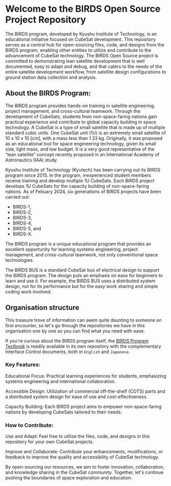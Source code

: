 # Welcome to the BIRDS Open Source Project Repository

The BIRDS program, developed by Kyushu Institute of Technology, is an educational initiative focused on CubeSat development. 
This repository serves as a central hub for open-sourcing files, code, and designs from the BIRDS program, enabling other entities to utilize and contribute to the advancement of CubeSat technology. The BIRDS Open Source project is committed to demonstrating lean satellite development that is well documented, easy to adapt and debug, and that caters to the needs of the entire satellite development workflow, from satellite design configurations to ground station data collection and analysis.

## About the BIRDS Program:

The BIRDS program provides hands-on training in satellite engineering, project management, and cross-cultural teamwork. 
Through the development of CubeSats, students from non-space-faring nations gain practical experience and contribute to global capacity building in space technology.
A CubeSat is a type of small satellite that is made up of multiple standard cubic units. 
One CubeSat unit (1U) is an extremely small satellite of 10 x 10 x 10 [cm], with a mass less than 1.33 kg. 
Originally, it was proposed as an educational tool for space engineering technology, given its small size, light mass, and low budget. 
It is a very good representative of the “lean satellite” concept recently proposed in an International Academy of Astronautics (IAA) study. 

Kyushu Institute of Technology (Kyutech) has been carrying out its BIRDS program since 2015. In the program, inexperienced student members receive training and develop multiple 1U CubeSats. Each BIRDS project develops 1U CubeSats for the capacity building of non-space-faring nations. As of Febuary 2024, six generations of BIRDS projects have been carried
out: 
* BIRDS-1,
* BIRDS-2,
* BIRDS-3,
* BIRDS-4,
* BIRDS-5, and
* BIRDS-X.

The BIRDS program is a unique educational program that provides an excellent opportunity for learning systems
engineering, project management, and cross-cultural teamwork, not only conventional space technologies.  

The BIRDS BUS is a standard CubeSat bus of electrical design to support the BIRDS program. The design puts an emphasis on ease for beginners to learn and use it. 
For example, the BIRDS BUS uses a distributed system design, not for its performance but for the easy work sharing and simple coding work involved. 

## Organisation structure
This treasure trove of information can seem quite daunting to someone on first encounter, so let's go through the repositories we have in this organisation one by one so you can find what you need with ease.

If you're curious about the BIRDS program itself, the [BIRDS Program Textbook](https://github.com/BIRDSOpenSource/BIRDS-GeneralDocumentation) is readily available in its own repository with the complementary Interface Control documents, both in `English` and `Japanese`.

### Key Features:

Educational Focus: Practical learning experiences for students, emphasizing systems engineering and international collaboration.

Accessible Design: Utilization of commercial off-the-shelf (COTS) parts and a distributed system design for ease of use and cost-effectiveness.

Capacity Building: Each BIRDS project aims to empower non-space-faring nations by developing CubeSats tailored to their needs.

### How to Contribute:

Use and Adapt: Feel free to utilize the files, code, and designs in this repository for your own CubeSat projects.

Improve and Collaborate: Contribute your enhancements, modifications, or feedback to improve the quality and accessibility of CubeSat technology.



By open-sourcing our resources, we aim to foster innovation, collaboration, and knowledge sharing in the CubeSat community. 
Together, let's continue pushing the boundaries of space exploration and education.
